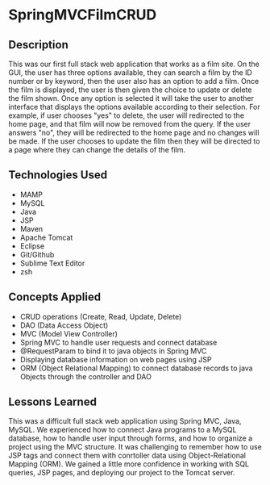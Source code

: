 # SpringMVCFilmCRUD
## Description
This was our first full stack web application that works as a film site. On the GUI, the user has three options available, they can search a film by the ID number or by keyword, then the user also has an option to add a film. Once the film is displayed, the user is then given the choice to update or delete the film shown. Once any option is selected it will take the user to another interface that displays the options available according to their selection. For example, if user chooses "yes" to delete, the user will redirected to the home page, and that film will now be removed from the query. If the user answers "no", they will be redirected to the home page and no changes will be made. If the user chooses to update the film then they will be directed to a page where they can change the details of the film.

## Technologies Used
- MAMP
- MySQL
- Java
- JSP
- Maven
- Apache Tomcat
- Eclipse
- Git/Github
- Sublime Text Editor
- zsh

## Concepts Applied
- CRUD operations (Create, Read, Update, Delete)
- DAO (Data Access Object)
- MVC (Model View Controller)
- Spring MVC to handle user requests and connect database
- @RequestParam to bind it to java objects in Spring MVC
- Displaying database information on web pages using JSP
- ORM (Object Relational Mapping) to connect database records to java Objects through the controller and DAO

## Lessons Learned
This was a difficult full stack web application using Spring MVC, Java, MySQL. We experienced how to connect Java programs to a MySQL database, how to handle user input through forms, and how to organize a project using the MVC structure. It was challenging to remember how to use JSP tags and connect them with conrtoller data using Object-Relational Mapping (ORM). We gained a little more confidence in working with SQL queries, JSP pages, and deploying our project to the Tomcat server.
